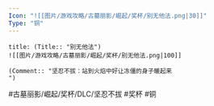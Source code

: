 ```yaml
---
Icon: "![[图片/游戏攻略/古墓丽影/崛起/奖杯/别无他法.png|30]]"
Type: "铜"
---
```

```ad-common-bronze-trophy
title: (Title:: "别无他法")
![[图片/游戏攻略/古墓丽影/崛起/奖杯/别无他法.png|100]]

(Comment:: "坚忍不拔：站到火焰中好让冻僵的身子暖起来
")
```

#古墓丽影/崛起/奖杯/DLC/坚忍不拔 #奖杯 #铜
